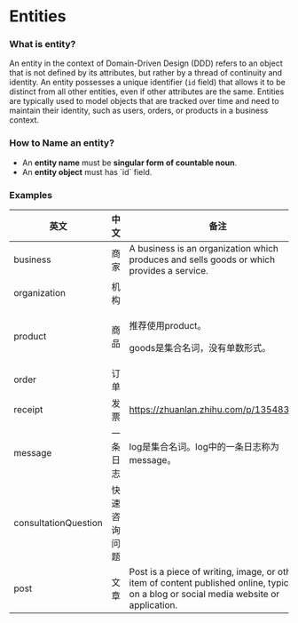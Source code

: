 # Entities

### What is entity?

An entity in the context of Domain-Driven Design (DDD) refers to an object that is not defined by its attributes, but rather by a thread of continuity and identity. An entity possesses a unique identifier (`id` field) that allows it to be distinct from all other entities, even if other attributes are the same. Entities are typically used to model objects that are tracked over time and need to maintain their identity, such as users, orders, or products in a business context.

### How to Name an entity?

* An **entity name** must be **singular form of countable noun**.
* An **entity object** must has \`id\` field.

### Examples

<table data-full-width="true"><thead><tr><th width="251">英文</th><th width="201.33333333333331">中文</th><th>备注</th></tr></thead><tbody><tr><td>business</td><td>商家</td><td>A business is an organization which produces and sells goods or which provides a service.</td></tr><tr><td>organization</td><td>机构</td><td></td></tr><tr><td>product</td><td>商品</td><td><p>推荐使用product。</p><p>goods是集合名词，没有单数形式。</p></td></tr><tr><td>order</td><td>订单</td><td></td></tr><tr><td>receipt</td><td>发票</td><td><a href="https://zhuanlan.zhihu.com/p/135483316">https://zhuanlan.zhihu.com/p/135483316</a></td></tr><tr><td>message</td><td>一条日志</td><td>log是集合名词。log中的一条日志称为message。</td></tr><tr><td>consultationQuestion</td><td>快速咨询问题</td><td></td></tr><tr><td>post</td><td>文章</td><td>Post is a piece of writing, image, or other item of content published online, typically on a blog or social media website or application.</td></tr></tbody></table>
